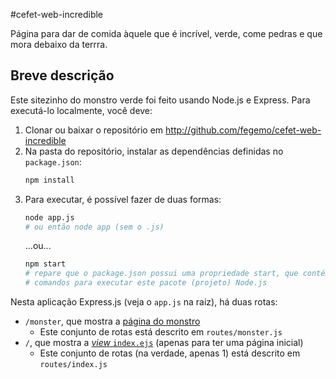 #cefet-web-incredible

Página para dar de comida àquele que é incrível, verde, come pedras e que mora
debaixo da terrra.

## Breve descrição

Este sitezinho do monstro verde foi feito usando Node.js e Express. Para
executá-lo localmente, você deve:

1. Clonar ou baixar o repositório em
   http://github.com/fegemo/cefet-web-incredible
1. Na pasta do repositório, instalar as dependências definidas no
   `package.json`:
   ```bash
   npm install
   ```
1. Para executar, é possível fazer de duas formas:
   ```bash
   node app.js
   # ou então node app (sem o .js)
   ```
   ...ou...
   ```bash
   npm start
   # repare que o package.json possui uma propriedade start, que contém os
   # comandos para executar este pacote (projeto) Node.js
   ```

Nesta aplicação Express.js (veja o `app.js` na raiz), há duas rotas:

- `/monster`, que mostra a [página do monstro][monstro]
  - Este conjunto de rotas está descrito em `routes/monster.js`
- `/`, que mostra a [_view_ `index.ejs`][inicial] (apenas para ter uma
    página inicial)
  - Este conjunto de rotas (na verdade, apenas 1) está descrito em
    `routes/index.js`

[monstro]: http://terrivel.herokuapp.com/monster
[inicial]: http://terrivel.herokuapp.com/
